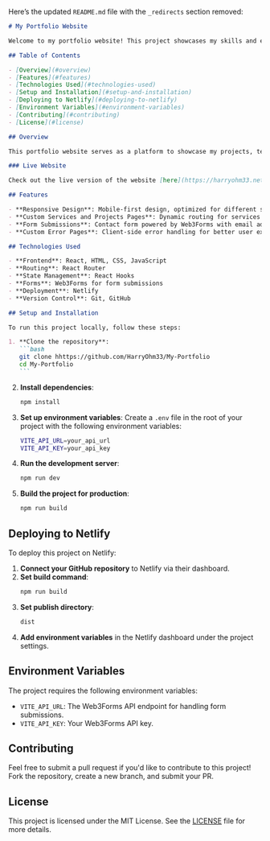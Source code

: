 Here’s the updated `README.md` file with the `_redirects` section removed:

````markdown
# My Portfolio Website

Welcome to my portfolio website! This project showcases my skills and experience as a Full-Stack Web Developer. The website is built using React and is deployed on Netlify. It includes several sections, such as an introduction, services, projects, and contact information, with form submission handling powered by Web3Forms.

## Table of Contents

- [Overview](#overview)
- [Features](#features)
- [Technologies Used](#technologies-used)
- [Setup and Installation](#setup-and-installation)
- [Deploying to Netlify](#deploying-to-netlify)
- [Environment Variables](#environment-variables)
- [Contributing](#contributing)
- [License](#license)

## Overview

This portfolio website serves as a platform to showcase my projects, technical skills, and experience in web development. Visitors can view live demos of my projects and contact me via the integrated contact form.

### Live Website

Check out the live version of the website [here](https://harryohm33.netlify.app/).

## Features

- **Responsive Design**: Mobile-first design, optimized for different screen sizes.
- **Custom Services and Projects Pages**: Dynamic routing for services and project details using React Router.
- **Form Submissions**: Contact form powered by Web3Forms with email address collection.
- **Custom Error Pages**: Client-side error handling for better user experience.

## Technologies Used

- **Frontend**: React, HTML, CSS, JavaScript
- **Routing**: React Router
- **State Management**: React Hooks
- **Forms**: Web3Forms for form submissions
- **Deployment**: Netlify
- **Version Control**: Git, GitHub

## Setup and Installation

To run this project locally, follow these steps:

1. **Clone the repository**:
   ```bash
   git clone hhttps://github.com/HarryOhm33/My-Portfolio
   cd My-Portfolio
   ```
````

2. **Install dependencies**:

   ```bash
   npm install
   ```

3. **Set up environment variables**:
   Create a `.env` file in the root of your project with the following environment variables:

   ```bash
   VITE_API_URL=your_api_url
   VITE_API_KEY=your_api_key
   ```

4. **Run the development server**:

   ```bash
   npm run dev
   ```

5. **Build the project for production**:
   ```bash
   npm run build
   ```

## Deploying to Netlify

To deploy this project on Netlify:

1. **Connect your GitHub repository** to Netlify via their dashboard.
2. **Set build command**:
   ```bash
   npm run build
   ```
3. **Set publish directory**:
   ```bash
   dist
   ```
4. **Add environment variables** in the Netlify dashboard under the project settings.

## Environment Variables

The project requires the following environment variables:

- `VITE_API_URL`: The Web3Forms API endpoint for handling form submissions.
- `VITE_API_KEY`: Your Web3Forms API key.

## Contributing

Feel free to submit a pull request if you'd like to contribute to this project! Fork the repository, create a new branch, and submit your PR.

## License

This project is licensed under the MIT License. See the [LICENSE](./LICENSE) file for more details.

```

```

